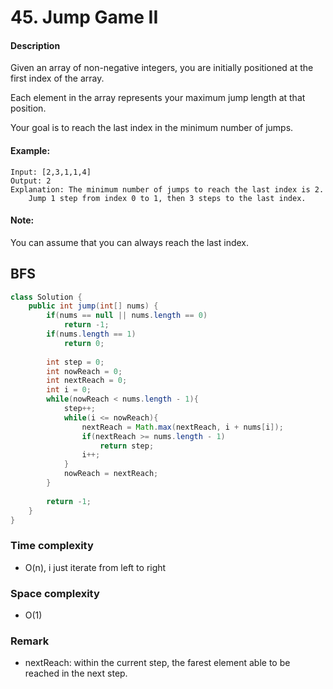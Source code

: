 # 45. Jump Game II

#### Description
Given an array of non-negative integers, you are initially positioned at the first index of the array.

Each element in the array represents your maximum jump length at that position.

Your goal is to reach the last index in the minimum number of jumps.

#### Example:
```
Input: [2,3,1,1,4]
Output: 2
Explanation: The minimum number of jumps to reach the last index is 2.
    Jump 1 step from index 0 to 1, then 3 steps to the last index.
```

#### Note:
You can assume that you can always reach the last index.

## BFS
```java
class Solution {
    public int jump(int[] nums) {
        if(nums == null || nums.length == 0)
            return -1;
        if(nums.length == 1)
            return 0;
        
        int step = 0;
        int nowReach = 0;
        int nextReach = 0;
        int i = 0;
        while(nowReach < nums.length - 1){
            step++;
            while(i <= nowReach){
                nextReach = Math.max(nextReach, i + nums[i]);
                if(nextReach >= nums.length - 1)
                    return step;
                i++;
            }
            nowReach = nextReach;
        }
        
        return -1;
    }
}
```
### Time complexity
* O(n), i just iterate from left to right
### Space complexity
* O(1)
### Remark
* nextReach: within the current step, the farest element able to be reached in the next step.